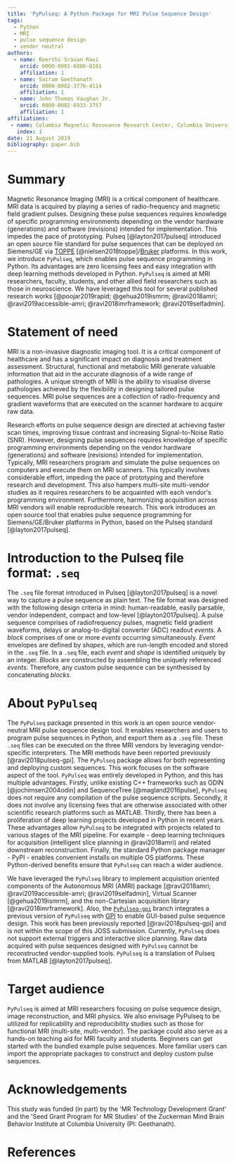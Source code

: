 ```yaml
---
title: 'PyPulseq: A Python Package for MRI Pulse Sequence Design'
tags:
  - Python
  - MRI
  - pulse sequence design
  - vendor neutral
authors:
  - name: Keerthi Sravan Ravi
    orcid: 0000-0001-6886-0101
    affiliation: 1
  - name: Sairam Geethanath
    orcid: 0000-0002-3776-4114
    affiliation: 1
  - name: John Thomas Vaughan Jr.
    orcid: 0000-0002-6933-3757
    affiliation: 1  
affiliations:
 - name: Columbia Magnetic Resonance Research Center, Columbia University in the City of New York, USA
   index: 1
date: 21 August 2019
bibliography: paper.bib
---
```


# Summary

Magnetic Resonance Imaging (MRI) is a critical component of healthcare. MRI data is acquired by playing a series of 
radio-frequency and magnetic field gradient pulses. Designing these pulse sequences requires knowledge of specific 
programming environments depending on the vendor hardware (generations) and software (revisions) intended for 
implementation. This impedes the pace of prototyping. Pulseq [@layton2017pulseq] introduced an open source file 
standard for pulse sequences that can be deployed on Siemens/GE via [TOPPE](https://toppemri.github.io) 
[@nielsen2018toppe]/[Bruker](https://github.com/pulseq/bruker_interpreter) platforms. In this work, we introduce 
`PyPulseq`, which enables pulse sequence programming in Python. Its advantages are zero licensing fees and easy 
integration with deep learning methods developed in Python. `PyPulseq` is aimed at MRI researchers, faculty, students, 
and other allied field researchers such as those in neuroscience. We have leveraged this tool for several published 
research works [@poojar2019rapid; @gehua2019ismrm; @ravi2018amri; @ravi2019accessible-amri; @ravi2018imrframework; 
@ravi2019selfadmin].

# Statement of need

MRI is a non-invasive diagnostic imaging tool. It is a critical component of healthcare and has a significant impact on 
diagnosis and treatment assessment. Structural, functional and metabolic MRI generate valuable information that aid in 
the accurate diagnosis of a wide range of pathologies. A unique strength of MRI is the ability to visualise diverse 
pathologies achieved by the flexibility in designing tailored pulse sequences. MRI pulse sequences are a collection of 
radio-frequency and gradient waveforms that are executed on the scanner hardware to acquire raw data. 

Research efforts on pulse sequence design are directed at achieving faster scan times, improving tissue contrast and 
increasing Signal-to-Noise Ratio (SNR). However, designing pulse sequences requires knowledge of specific programming 
environments depending on the vendor hardware (generations) and software (revisions) intended for implementation. 
Typically, MRI researchers program and simulate the pulse sequences on computers and execute them on MRI scanners. This 
typically involves considerable effort, impeding the pace of prototyping and therefore research and development. This 
also hampers multi-site multi-vendor studies as it requires researchers to be acquainted with each vendor's programming 
environment. Furthermore, harmonizing acquisition across MRI vendors will enable reproducible research. This work 
introduces an open source tool that enables pulse sequence programming for Siemens/GE/Bruker platforms in Python, based 
on the Pulseq standard [@layton2017pulseq].

# Introduction to the Pulseq file format: `.seq`

The `.seq` file format introduced in Pulseq [@layton2017pulseq] is a novel way to capture a pulse sequence as plain 
text. The file format was designed with the following design criteria in mind: human-readable, easily parsable, vendor 
independent, compact and low-level [@layton2017pulseq]. A pulse sequence comprises of radiofrequency pulses, magnetic 
field gradient waveforms, delays or analog-to-digital converter (ADC) readout *events*. A *block* comprises of one or 
more *events* occurring simultaneously. *Event* envelopes are defined by *shapes*, which are run-length encoded and 
stored in the `.seq` file. In a `.seq` file, each *event* and *shape* is identified uniquely by an integer. *Blocks* 
are constructed by assembling the uniquely referenced *events*. Therefore, any custom pulse sequence can be synthesised 
by concatenating *blocks*.

# About `PyPulseq`

The `PyPulseq` package presented in this work is an open source vendor-neutral MRI pulse sequence design tool. It 
enables researchers and users to program pulse sequences in Python, and export them as a `.seq` file. These `.seq` files 
can be executed on the three MRI vendors by leveraging vendor-specific interpreters. The MRI methods have been reported 
previously [@ravi2018pulseq-gpi]. The `PyPulseq` package allows for both representing and deploying custom sequences. 
This work focuses on the software aspect of the tool. `PyPulseq` was entirely developed in Python, and this has multiple 
advantages. Firstly, unlike existing C++ frameworks such as ODIN [@jochimsen2004odin] and SequenceTree [@magland2016pulse],
`PyPulseq` does not require any compilation of the pulse sequence scripts. Secondly, it does not involve any licensing 
fees that are otherwise associated with other scientific research platforms such as MATLAB. Thirdly, there has been a 
proliferation of deep learning projects developed in Python in recent years. These advantages allow `PyPulseq` to be 
integrated with projects related to various stages of the MRI pipeline. For example - deep learning techniques for 
acquisition (intelligent slice planning in @ravi2018amri) and related downstream reconstruction. Finally, the 
standard Python package manager - PyPI - enables convenient installs on multiple OS platforms. These Python-derived 
benefits ensure that `PyPulseq` can reach a wider audience.

We have leveraged the `PyPulseq` library to implement acquisition oriented components of the Autonomous MRI (AMRI) 
package [@ravi2018amri; @ravi2019accessible-amri; @ravi2019selfadmin], Virtual Scanner [@gehua2019ismrm], and the 
non-Cartesian acquisition library [@ravi2018imrframework]. Also, the [`PyPulseq-gpi`](https://github.com/imr-framework/pypulseq/tree/pypulseq-gpi) branch 
integrates a previous version of `PyPulseq` with [GPI](http://gpilab.com/) to enable GUI-based pulse sequence design. This work has 
been previously reported [@ravi2018pulseq-gpi] and is not within the scope of this JOSS submission. Currently, 
`PyPulseq` does not support external triggers and interactive slice planning. Raw data acquired with pulse sequences 
designed with `PyPulseq` cannot be reconstructed vendor-supplied tools. `PyPulseq` is a translation of Pulseq from 
MATLAB [@layton2017pulseq].

# Target audience

`PyPulseq` is aimed at MRI researchers focusing on pulse sequence design, image reconstruction, and MRI physics. We also 
envisage PyPulseq to be utilized for replicability and reproducibility studies such as those for functional MRI 
(multi-site, multi-vendor). The package could also serve as a hands-on teaching aid for MRI faculty and students. 
Beginners can get started with the bundled example pulse sequences. More familiar users can import the appropriate 
packages to construct and deploy custom pulse sequences.

# Acknowledgements

This study was funded (in part) by the 'MR Technology Development Grant' and the 'Seed Grant Program for MR Studies' 
of the Zuckerman Mind Brain Behavior Institute at Columbia University (PI: Geethanath).

# References
